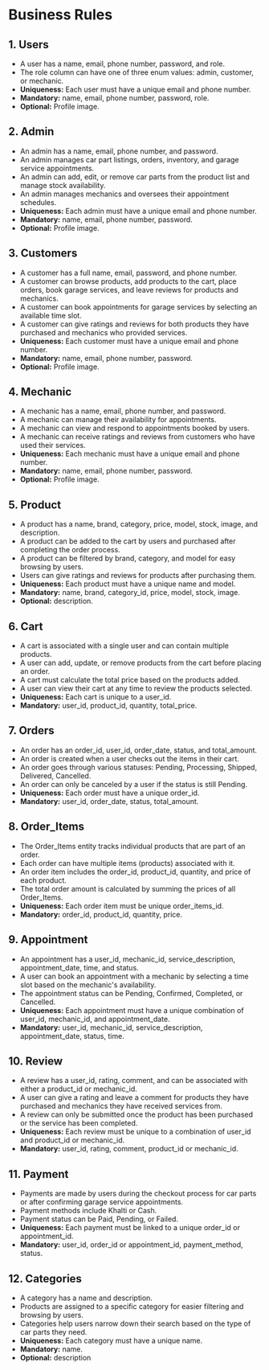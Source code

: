 ﻿# Business Rules
## 1. Users
* A user has a name, email, phone number, password, and role.
* The role column can have one of three enum values: admin, customer, or mechanic.
* **Uniqueness:** Each user must have a unique email and phone number.
* **Mandatory:** name, email, phone number, password, role.
* **Optional:** Profile image.
## 2. Admin
* An admin has a name, email, phone number, and password.
* An admin manages car part listings, orders, inventory, and garage service appointments.
* An admin can add, edit, or remove car parts from the product list and manage stock availability.
* An admin manages mechanics and oversees their appointment schedules.
* **Uniqueness:** Each admin must have a unique email and phone number.
* **Mandatory:** name, email, phone number, password.
* **Optional:** Profile image.
## 3. Customers
* A customer has a full name, email, password, and phone number.
* A customer can browse products, add products to the cart, place orders, book garage services, and leave reviews for products and mechanics.
* A customer can book appointments for garage services by selecting an available time slot.
* A customer can give ratings and reviews for both products they have purchased and mechanics who provided services.
* **Uniqueness:** Each customer must have a unique email and phone number.
* **Mandatory:** name, email, phone number, password.
* **Optional:** Profile image.
## 4. Mechanic
* A mechanic has a name, email, phone number, and password.
* A mechanic can manage their availability for appointments.
* A mechanic can view and respond to appointments booked by users.
* A mechanic can receive ratings and reviews from customers who have used their services.
* **Uniqueness:** Each mechanic must have a unique email and phone number.
* **Mandatory:** name, email, phone number, password.
* **Optional:** Profile image.
## 5. Product
* A product has a name, brand, category, price, model, stock, image, and description.
* A product can be added to the cart by users and purchased after completing the order process.
* A product can be filtered by brand, category, and model for easy browsing by users.
* Users can give ratings and reviews for products after purchasing them.
* **Uniqueness:** Each product must have a unique name and model.
* **Mandatory:** name, brand, category_id, price, model, stock, image.
* **Optional:** description.
## 6. Cart
* A cart is associated with a single user and can contain multiple products.
* A user can add, update, or remove products from the cart before placing an order.
* A cart must calculate the total price based on the products added.
* A user can view their cart at any time to review the products selected.
* **Uniqueness:** Each cart is unique to a user_id.
* **Mandatory:** user_id, product_id, quantity, total_price.
## 7. Orders
* An order has an order_id, user_id, order_date, status, and total_amount.
* An order is created when a user checks out the items in their cart.
* An order goes through various statuses: Pending, Processing, Shipped, Delivered, Cancelled.
* An order can only be canceled by a user if the status is still Pending.
* **Uniqueness:** Each order must have a unique order_id.
* **Mandatory:** user_id, order_date, status, total_amount.
## 8. Order_Items
* The Order_Items entity tracks individual products that are part of an order.
* Each order can have multiple items (products) associated with it.
* An order item includes the order_id, product_id, quantity, and price of each product.
* The total order amount is calculated by summing the prices of all Order_Items.
* **Uniqueness:** Each order item must be unique order_items_id.
* **Mandatory:** order_id, product_id, quantity, price.
## 9. Appointment
* An appointment has a user_id, mechanic_id, service_description, appointment_date, time, and status.
* A user can book an appointment with a mechanic by selecting a time slot based on the mechanic's availability.
* The appointment status can be Pending, Confirmed, Completed, or Cancelled.
* **Uniqueness:** Each appointment must have a unique combination of user_id, mechanic_id, and appointment_date.
* **Mandatory:** user_id, mechanic_id, service_description, appointment_date, status, time.
## 10. Review
* A review has a user_id, rating, comment, and can be associated with either a product_id or mechanic_id.
* A user can give a rating and leave a comment for products they have purchased and mechanics they have received services from.
* A review can only be submitted once the product has been purchased or the service has been completed.
* **Uniqueness:** Each review must be unique to a combination of user_id and product_id or mechanic_id.
* **Mandatory:** user_id, rating, comment, product_id or mechanic_id.
## 11. Payment
* Payments are made by users during the checkout process for car parts or after confirming garage service appointments.
* Payment methods include Khalti or Cash.
* Payment status can be Paid, Pending, or Failed.
* **Uniqueness:** Each payment must be linked to a unique order_id or appointment_id.
* **Mandatory:** user_id, order_id or appointment_id, payment_method, status.
## 12. Categories
* A category has a name and description.
* Products are assigned to a specific category for easier filtering and browsing by users.
* Categories help users narrow down their search based on the type of car parts they need.
* **Uniqueness:** Each category must have a unique name.
* **Mandatory:** name.
* **Optional:** description









